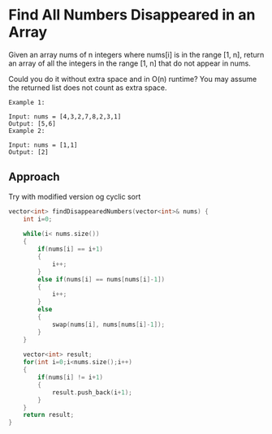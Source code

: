 # Find All Numbers Disappeared in an Array

Given an array nums of n integers where nums[i] is in the range [1, n], return an array of all the integers in the range [1, n] that do not appear in nums.

Could you do it without extra space and in O(n) runtime? You may assume the returned list does not count as extra space.

```
Example 1:

Input: nums = [4,3,2,7,8,2,3,1]
Output: [5,6]
Example 2:

Input: nums = [1,1]
Output: [2]
```

## Approach
Try with modified version og cyclic sort


```cpp
vector<int> findDisappearedNumbers(vector<int>& nums) {
    int i=0;
    
    while(i< nums.size())
    {
        if(nums[i] == i+1)
        {
            i++;
        }
        else if(nums[i] == nums[nums[i]-1])
        {
            i++;
        }
        else
        {
            swap(nums[i], nums[nums[i]-1]);
        }
    }
    
    vector<int> result;
    for(int i=0;i<nums.size();i++)
    {
        if(nums[i] != i+1)
        {
            result.push_back(i+1);
        }
    }
    return result;
}
```